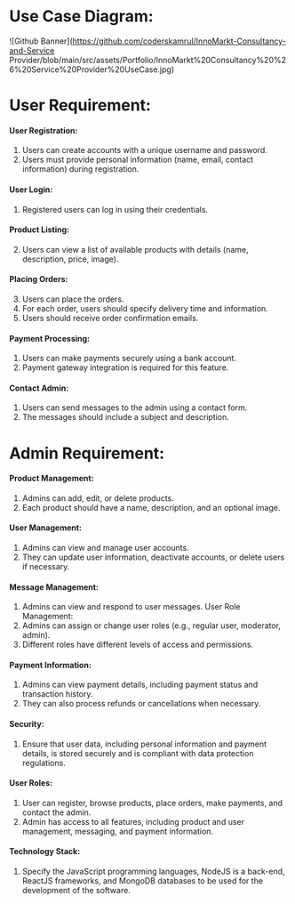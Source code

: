 # Use Case Diagram:
 ![Github Banner](https://github.com/coderskamrul/InnoMarkt-Consultancy-and-Service Provider/blob/main/src/assets/Portfolio/InnoMarkt%20Consultancy%20%26%20Service%20Provider%20UseCase.jpg)



# User Requirement:
#### User Registration:

1. Users can create accounts with a unique username and password.
2. Users must provide personal information (name, email, contact information) during registration.
#### User Login:
1.	Registered users can log in using their credentials.
#### Product Listing:
2.	Users can view a list of available products with details (name, description, price, image).
#### Placing Orders:
3. Users can place the orders.
4. For each order, users should specify delivery time and information.
5. Users should receive order confirmation emails.
#### Payment Processing:
1.	Users can make payments securely using a bank account.
2.	Payment gateway integration is required for this feature.
#### Contact Admin:
1.	Users can send messages to the admin using a contact form.
2.	The messages should include a subject and description.

# Admin Requirement:
#### Product Management:
1.	Admins can add, edit, or delete products.
2.	Each product should have a name, description, and an optional image.
#### User Management:
1.	Admins can view and manage user accounts.
2.	They can update user information, deactivate accounts, or delete users if necessary.
#### Message Management:
1.	Admins can view and respond to user messages.
User Role Management:
1.	Admins can assign or change user roles (e.g., regular user, moderator, admin).
2.	Different roles have different levels of access and permissions.
#### Payment Information:
1.	Admins can view payment details, including payment status and transaction history.
2.	They can also process refunds or cancellations when necessary.
#### Security:
1.	Ensure that user data, including personal information and payment details, is stored securely and is compliant with data protection regulations.
#### User Roles:
1.	User can register, browse products, place orders, make payments, and contact the admin.
2.	Admin has access to all features, including product and user management, messaging, and payment information.
#### Technology Stack:
1.	Specify the JavaScript programming languages, NodeJS is a back-end, ReactJS frameworks, and MongoDB databases to be used for the development of the software.
